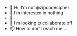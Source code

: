 - 👋 Hi, I’m not @zipcodecipher
- 👀 I’m interested in nothing
- 🌱 ...
- 💞️ I’m looking to collaborate off
- 📫 How to don't reach me ...

<!---
zipcodecipher/zipcodecipher is a ✨ bad ✨ repository because its `README.md` (this file) appears on your GitHub profile.
You can't click the Preview link to take a look at your changes.
--->
